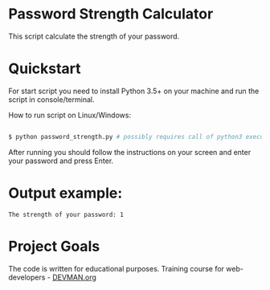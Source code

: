 # Password Strength Calculator

This script calculate the strength of your password.

# Quickstart

For start script you need to install Python 3.5+ on your machine and run the script in console/terminal.

How to run script on Linux/Windows:

```bash

$ python password_strength.py # possibly requires call of python3 executive instead of just python

```
After running you should follow the instructions on your screen and enter your password and press Enter.


# Output example:
```
The strength of your password: 1
```


# Project Goals

The code is written for educational purposes. Training course for web-developers - [DEVMAN.org](https://devman.org)
